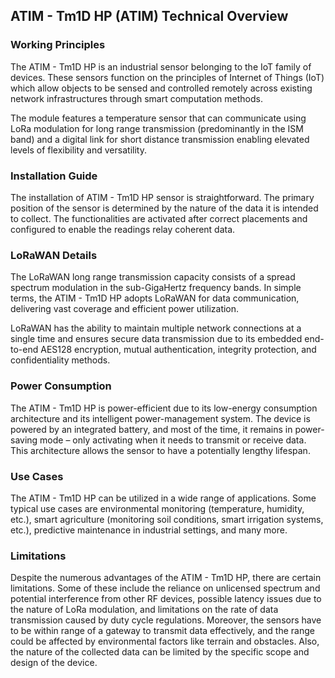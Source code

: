 ## ATIM - Tm1D HP (ATIM) Technical Overview

### Working Principles

The ATIM - Tm1D HP is an industrial sensor belonging to the IoT family of devices. These sensors function on the principles of Internet of Things (IoT) which allow objects to be sensed and controlled remotely across existing network infrastructures through smart computation methods.

The module features a temperature sensor that can communicate using LoRa modulation for long range transmission (predominantly in the ISM band) and a digital link for short distance transmission enabling elevated levels of flexibility and versatility.

### Installation Guide 

The installation of ATIM - Tm1D HP sensor is straightforward. The primary position of the sensor is determined by the nature of the data it is intended to collect. The functionalities are activated after correct placements and configured to enable the readings relay coherent data.

### LoRaWAN Details

The LoRaWAN long range transmission capacity consists of a spread spectrum modulation in the sub-GigaHertz frequency bands. In simple terms, the ATIM - Tm1D HP adopts LoRaWAN for data communication, delivering vast coverage and efficient power utilization. 

LoRaWAN has the ability to maintain multiple network connections at a single time and ensures secure data transmission due to its embedded end-to-end AES128 encryption, mutual authentication, integrity protection, and confidentiality methods.

### Power Consumption 

The ATIM - Tm1D HP is power-efficient due to its low-energy consumption architecture and its intelligent power-management system. The device is powered by an integrated battery, and most of the time, it remains in power-saving mode – only activating when it needs to transmit or receive data. This architecture allows the sensor to have a potentially lengthy lifespan.

### Use Cases 

The ATIM - Tm1D HP can be utilized in a wide range of applications. Some typical use cases are environmental monitoring (temperature, humidity, etc.), smart agriculture (monitoring soil conditions, smart irrigation systems, etc.), predictive maintenance in industrial settings, and many more.

### Limitations 

Despite the numerous advantages of the ATIM - Tm1D HP, there are certain limitations. Some of these include the reliance on unlicensed spectrum and potential interference from other RF devices, possible latency issues due to the nature of LoRa modulation, and limitations on the rate of data transmission caused by duty cycle regulations. Moreover, the sensors have to be within range of a gateway to transmit data effectively, and the range could be affected by environmental factors like terrain and obstacles. Also, the nature of the collected data can be limited by the specific scope and design of the device.